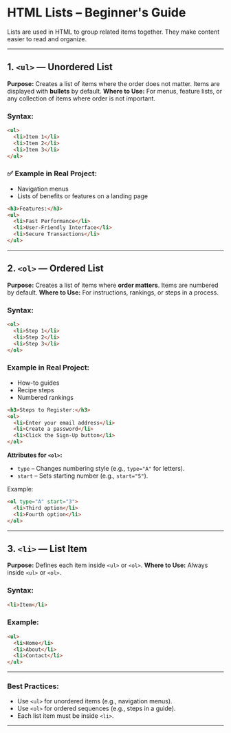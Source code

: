 # HTML Lists – Beginner's Guide

Lists are used in HTML to group related items together. They make content easier to read and organize.

---

## 1. `<ul>` — Unordered List

**Purpose:** Creates a list of items where the order does not matter. Items are displayed with **bullets** by default.
**Where to Use:** For menus, feature lists, or any collection of items where order is not important.

### Syntax:

```html
<ul>
  <li>Item 1</li>
  <li>Item 2</li>
  <li>Item 3</li>
</ul>
```

### ✅ Example in Real Project:

- Navigation menus
- Lists of benefits or features on a landing page

```html
<h3>Features:</h3>
<ul>
  <li>Fast Performance</li>
  <li>User-Friendly Interface</li>
  <li>Secure Transactions</li>
</ul>
```

---

## 2. `<ol>` — Ordered List

**Purpose:** Creates a list of items where **order matters**. Items are numbered by default.
**Where to Use:** For instructions, rankings, or steps in a process.

### Syntax:

```html
<ol>
  <li>Step 1</li>
  <li>Step 2</li>
  <li>Step 3</li>
</ol>
```

### Example in Real Project:

- How-to guides
- Recipe steps
- Numbered rankings

```html
<h3>Steps to Register:</h3>
<ol>
  <li>Enter your email address</li>
  <li>Create a password</li>
  <li>Click the Sign-Up button</li>
</ol>
```

**Attributes for `<ol>`:**

- `type` – Changes numbering style (e.g., `type="A"` for letters).
- `start` – Sets starting number (e.g., `start="5"`).

Example:

```html
<ol type="A" start="3">
  <li>Third option</li>
  <li>Fourth option</li>
</ol>
```

---

## 3. `<li>` — List Item

**Purpose:** Defines each item inside `<ul>` or `<ol>`.
**Where to Use:** Always inside `<ul>` or `<ol>`.

### Syntax:

```html
<li>Item</li>
```

### Example:

```html
<ul>
  <li>Home</li>
  <li>About</li>
  <li>Contact</li>
</ul>
```

---

### Best Practices:

- Use `<ul>` for unordered items (e.g., navigation menus).
- Use `<ol>` for ordered sequences (e.g., steps in a guide).
- Each list item must be inside `<li>`.

---
